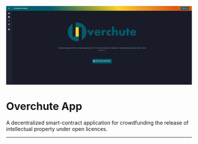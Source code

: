 <img src="https://github.com/Overchute/overchute-app/blob/main/frontend/assets/overchute-app-shot.png" />

# Overchute App

A decentralized smart-contract application for crowdfunding the release of intellectual property under open licences.

---
